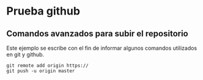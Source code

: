 # Prueba github 
## Comandos avanzados para subir el repositorio

Este ejemplo se escribe con el fin de informar algunos comandos utilizados en git y github.

``` 
git remote add origin https://
git push -u origin master
```